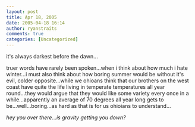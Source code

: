 ```yaml
---
layout: post
title: Apr 18, 2005
date: 2005-04-18 16:14
author: ryanstraits
comments: true
categories: [Uncategorized]
---
```

it's always darkest before the dawn...

truer words have rarely been spoken...when i think about how much i hate winter...i must also think about how boring summer would be without it's evil, colder opposite...while we ohioans think that our brothers on the west coast have quite the life living in temperate temperatures all year round...they would argue that they would like some variety every once in a while...apparently an average of 70 degrees all year long gets to be...well...boring...as hard as that is for us ohioians to understand...

<em>hey you over there...</em><em>is gravity getting you down?</em>
